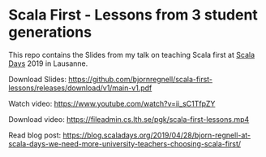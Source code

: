 # Scala First - Lessons from 3 student generations
This repo contains the Slides from my talk on teaching Scala first at [Scala Days](https://www.scaladays.org/) 2019 in Lausanne.

Download Slides: https://github.com/bjornregnell/scala-first-lessons/releases/download/v1/main-v1.pdf

Watch video: https://www.youtube.com/watch?v=ii_sC1TfpZY

Download video: https://fileadmin.cs.lth.se/pgk/scala-first-lessons.mp4

Read blog post: https://blog.scaladays.org/2019/04/28/bjorn-regnell-at-scala-days-we-need-more-university-teachers-choosing-scala-first/

